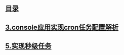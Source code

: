 ## [目录](https://github.com/jhq0113/yafr/blob/master/docs/index.md)
## [3.console应用实现cron任务配置解析](https://github.com/jhq0113/yafr/blob/master/docs/cron/3.console应用实现cron任务配置解析)

## [5.实现秒级任务](https://github.com/jhq0113/yafr/blob/master/docs/cron/5.实现秒级任务.md)